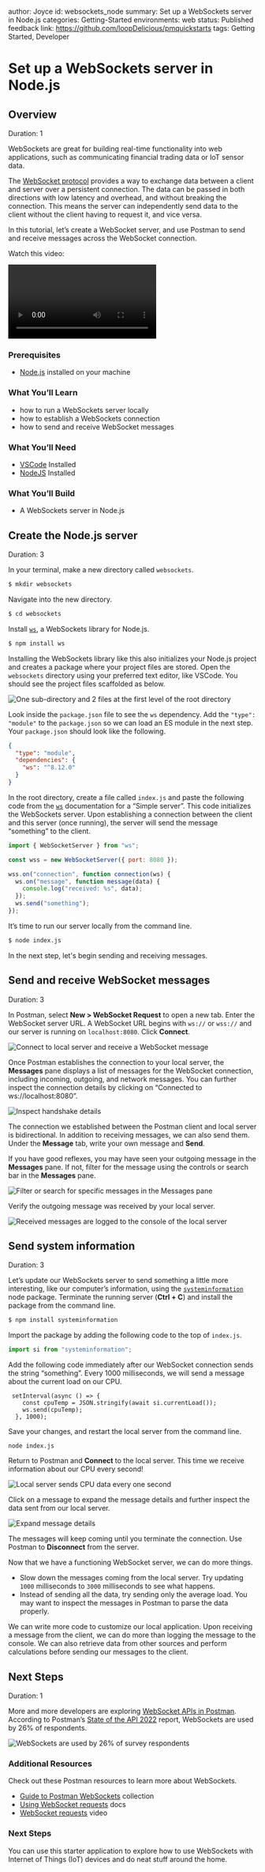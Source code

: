 author: Joyce
id: websockets_node
summary: Set up a WebSockets server in Node.js
categories: Getting-Started
environments: web
status: Published
feedback link: https://github.com/loopDelicious/pmquickstarts
tags: Getting Started, Developer

# Set up a WebSockets server in Node.js

<!-- ------------------------ -->

## Overview

Duration: 1

WebSockets are great for building real-time functionality into web applications, such as communicating financial trading data or IoT sensor data.

The [WebSocket protocol](https://www.rfc-editor.org/rfc/rfc6455) provides a way to exchange data between a client and server over a persistent connection. The data can be passed in both directions with low latency and overhead, and without breaking the connection. This means the server can independently send data to the client without the client having to request it, and vice versa.

In this tutorial, let’s create a WebSocket server, and use Postman to send and receive messages across the WebSocket connection.

Watch this video:

<video id="e__oWJ4wNtw"></video>

### Prerequisites

- [Node.js](https://nodejs.org/en/) installed on your machine

### What You’ll Learn

- how to run a WebSockets server locally
- how to establish a WebSockets connection
- how to send and receive WebSocket messages

### What You’ll Need

- [VSCode](https://code.visualstudio.com/download) Installed
- [NodeJS](https://nodejs.org/en/download/) Installed

### What You’ll Build

- A WebSockets server in Node.js

<!-- ------------------------ -->

## Create the Node.js server

Duration: 3

In your terminal, make a new directory called `websockets`.

```bash
$ mkdir websockets
```

Navigate into the new directory.

```bash
$ cd websockets
```

Install [`ws`](https://www.npmjs.com/package/ws), a WebSockets library for Node.js.

```bash
$ npm install ws
```

Installing the WebSockets library like this also initializes your Node.js project and creates a package where your project files are stored. Open the `websockets` directory using your preferred text editor, like VSCode. You should see the project files scaffolded as below.

![One sub-directory and 2 files at the first level of the root directory](./assets/tree.png)

Look inside the `package.json` file to see the `ws` dependency. Add the `"type": "module"` to the `package.json` so we can load an ES module in the next step. Your `package.json` should look like the following.

```json
{
  "type": "module",
  "dependencies": {
    "ws": "^8.12.0"
  }
}
```

In the root directory, create a file called `index.js` and paste the following code from the [`ws`](https://www.npmjs.com/package/ws) documentation for a “Simple server”. This code initializes the WebSockets server. Upon establishing a connection between the client and this server (once running), the server will send the message “something” to the client.

```js
import { WebSocketServer } from "ws";

const wss = new WebSocketServer({ port: 8080 });

wss.on("connection", function connection(ws) {
  ws.on("message", function message(data) {
    console.log("received: %s", data);
  });
  ws.send("something");
});
```

It’s time to run our server locally from the command line.

```bash
$ node index.js
```

In the next step, let's begin sending and receiving messages.

<!-- ------------------------ -->

## Send and receive WebSocket messages

Duration: 3

In Postman, select **New > WebSocket Request** to open a new tab. Enter the WebSocket server URL. A WebSocket URL begins with `ws://` or `wss://` and our server is running on `localhost:8080`. Click **Connect**.

![Connect to local server and receive a WebSocket message](./assets/initial.png)

Once Postman establishes the connection to your local server, the **Messages** pane displays a list of messages for the WebSocket connection, including incoming, outgoing, and network messages. You can further inspect the connection details by clicking on “Connected to ws://localhost:8080”.

![Inspect handshake details](./assets/expand.png)

The connection we established between the Postman client and local server is bidirectional. In addition to receiving messages, we can also send them. Under the **Message** tab, write your own message and **Send**.

If you have good reflexes, you may have seen your outgoing message in the **Messages** pane. If not, filter for the message using the controls or search bar in the **Messages** pane.

![Filter or search for specific messages in the Messages pane](./assets/howdy_in_postman.png)

Verify the outgoing message was received by your local server.

![Received messages are logged to the console of the local server](./assets/received.png)

<!-- ------------------------ -->

## Send system information

Duration: 3

Let’s update our WebSockets server to send something a little more interesting, like our computer’s information, using the [`systeminformation`](https://www.npmjs.com/package/systeminformation) node package. Terminate the running server (**Ctrl + C**) and install the package from the command line.

```bash
$ npm install systeminformation
```

Import the package by adding the following code to the top of `index.js`.

```js
import si from "systeminformation";
```

Add the following code immediately after our WebSocket connection sends the string “something”. Every 1000 milliseconds, we will send a message about the current load on our CPU.

```
 setInterval(async () => {
    const cpuTemp = JSON.stringify(await si.currentLoad());
    ws.send(cpuTemp);
  }, 1000);
```

Save your changes, and restart the local server from the command line.

```
node index.js
```

Return to Postman and **Connect** to the local server. This time we receive information about our CPU every second!

![Local server sends CPU data every one second](./assets/system.png)

Click on a message to expand the message details and further inspect the data sent from our local server.

![Expand message details](./assets/system_expand.png)

The messages will keep coming until you terminate the connection. Use Postman to **Disconnect** from the server.

Now that we have a functioning WebSocket server, we can do more things.

- Slow down the messages coming from the local server. Try updating `1000` milliseconds to `3000` milliseconds to see what happens.
- Instead of sending all the data, try sending only the average load. You may want to inspect the messages in Postman to parse the data properly.

We can write more code to customize our local application. Upon receiving a message from the client, we can do more than logging the message to the console. We can also retrieve data from other sources and perform calculations before sending our messages to the client.

<!-- ------------------------ -->

## Next Steps

Duration: 1

More and more developers are exploring [WebSocket APIs in Postman](https://learning.postman.com/docs/sending-requests/websocket/websocket/). According to Postman’s [State of the API 2022](https://www.postman.com/state-of-api/api-technologies/#api-technologies) report, WebSockets are used by 26% of respondents.

![WebSockets are used by 26% of survey respondents](./assets/graph.png)

### Additional Resources

Check out these Postman resources to learn more about WebSockets.

- [Guide to Postman WebSockets](https://www.postman.com/postman/workspace/websockets/documentation/14057978-712d684f-c252-4bd9-a7a6-6a893e41adea) collection
- [Using WebSocket requests](https://learning.postman.com/docs/sending-requests/websocket/websocket/) docs
- [WebSocket requests](https://youtu.be/H-7EZVj9D-k) video

### Next Steps

You can use this starter application to explore how to use WebSockets with Internet of Things (IoT) devices and do neat stuff around the home.
